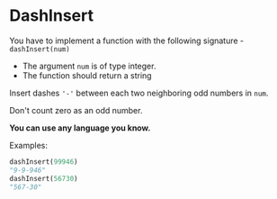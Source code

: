 # DashInsert

You have to implement a function with the following signature - `dashInsert(num)`

* The argument `num` is of type integer.
* The function should return a string


Insert dashes `'-'` between each two neighboring odd numbers in `num`. 

Don't count zero as an odd number.

**You can use any language you know.**

Examples:

```python
dashInsert(99946)
"9-9-946"
dashInsert(56730)
"567-30"
```
